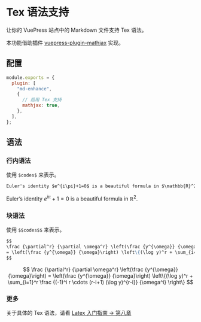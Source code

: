 # Tex 语法支持

让你的 VuePress 站点中的 Markdown 文件支持 Tex 语法。

本功能借助插件 [vuepress-plugin-mathjax](https://github.com/vuepress/vuepress-plugin-mathjax) 实现。

## 配置

```js
module.exports = {
  plugin: [
    "md-enhance",
    {
      // 启用 Tex 支持
      mathjax: true,
    },
  ],
};
```

## 语法

### 行内语法

使用 `$codes$` 来表示。

```md
Euler's identity $e^{i\pi}+1=0$ is a beautiful formula in $\mathbb{R}^2$.
```

Euler’s identity $e^{i\pi}+1=0$ is a beautiful formula in $\mathbb{R}^2$.

### 块语法

使用 `$$codes$$` 来表示。

```md
$$
\frac {\partial^r} {\partial \omega^r} \left(\frac {y^{\omega}} {\omega}\right)
= \left(\frac {y^{\omega}} {\omega}\right) \left\{(\log y)^r + \sum_{i=1}^r \frac {(-1)^i r \cdots (r-i+1) (\log y)^{r-i}} {\omega^i} \right\}
$$
```

$$
\frac {\partial^r} {\partial \omega^r} \left(\frac {y^{\omega}} {\omega}\right)
= \left(\frac {y^{\omega}} {\omega}\right) \left\{(\log y)^r + \sum_{i=1}^r \frac {(-1)^i r \cdots (r-i+1) (\log y)^{r-i}} {\omega^i} \right\}
$$

### 更多

关于具体的 Tex 语法，请看 [Latex 入门指南 → 第八章](https://liam.page/2014/09/08/latex-introduction/)
